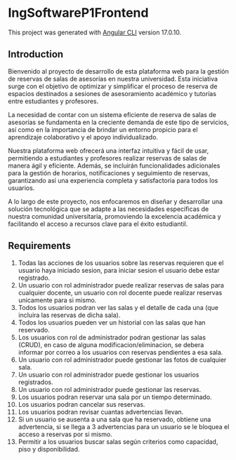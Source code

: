 # IngSoftwareP1Frontend

This project was generated with [Angular CLI](https://github.com/angular/angular-cli) version 17.0.10.

## Introduction

Bienvenido al proyecto de desarrollo de esta plataforma web para la gestión de reservas de salas de asesorías en nuestra universidad. Esta iniciativa surge con el objetivo de optimizar y simplificar el proceso de reserva de espacios destinados a sesiones de asesoramiento académico y tutorías entre estudiantes y profesores.

La necesidad de contar con un sistema eficiente de reserva de salas de asesorías se fundamenta en la creciente demanda de este tipo de servicios, así como en la importancia de brindar un entorno propicio para el aprendizaje colaborativo y el apoyo individualizado.

Nuestra plataforma web ofrecerá una interfaz intuitiva y fácil de usar, permitiendo a estudiantes y profesores realizar reservas de salas de manera ágil y eficiente. Además, se incluirán funcionalidades adicionales para la gestión de horarios, notificaciones y seguimiento de reservas, garantizando así una experiencia completa y satisfactoria para todos los usuarios.

A lo largo de este proyecto, nos enfocaremos en diseñar y desarrollar una solución tecnológica que se adapte a las necesidades específicas de nuestra comunidad universitaria, promoviendo la excelencia académica y facilitando el acceso a recursos clave para el éxito estudiantil.

## Requirements

1.   Todas las acciones de los usuarios sobre las
    reservas requieren que el usuario haya iniciado
    sesion, para iniciar sesion el usuario debe estar
    registrado.
2.   Un usuario con rol administrador puede realizar
    reservas de salas para cualquier docente, un usuario
    con rol docente puede realizar reservas unicamente
    para si mismo.
3.   Todos los usuarios podran ver las salas y el detalle
    de cada una (que incluira las reservas de dicha
    sala).
4.   Todos los usuarios pueden ver un historial con las
    salas que han reservado.
5.   Los usuarios con rol de administrador podran
    gestionar las salas (CRUD), en caso de alguna
    modificacion/eliminacion, se debera informar por
    correo a los usuarios con reservas pendientes a esa
    sala.
6.   Un usuario con rol administrador puede gestionar las
    fotos de cualquier sala.
7.   Un usuario con rol administrador puede gestionar los
    usuarios registrados.
8.   Un usuario con rol administrador puede gestionar las
    reservas.
9.   Los usuarios podran reservar una sala por un tiempo
    determinado.
10.   Los usuarios podran cancelar sus reservas.
11.   Los usuarios podran revisar cuantas advertencias
    llevan.
12.   Si un usuario se ausenta a una sala que ha
    reservado, obtiene una advertencia, si se llega a 3
    advertencias para un usuario se le bloquea el acceso
    a reservas por si mismo.
13.   Permitir a los usuarios buscar salas según criterios
    como capacidad, piso y disponibilidad.
